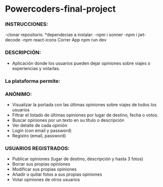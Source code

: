 # Powercoders-final-project

<h3>INSTRUCCIONES:</h3>
-clonar repositorio.
*dependecias a instalar:
-npm i sonner
-npm i jwt-decode
-npm react-icons
Correr App npm run dev



<h3>DESCRIPCIÓN:</h3>

- Aplicación donde los usuarios pueden dejar opiniones sobre viajes o experiencias y votarlas.

<h3>La plataforma permite:</h3>

<h3>ANÓNIMO:</h3>

- Visualizar la portada con las últimas opiniones sobre viajes de todos los usuarios
- Filtrar el listado de últimas opiniones por lugar de destino, fecha o votos.
- Buscar opiniones por un texto en su título o descripción
- Ver detalle de cada opinión
- Login (con email y password)
- Registro (email, password)

<h3>USUARIOS REGISTRADOS:</h3>

- Publicar opiniones (lugar de destino, descripción y hasta 3 fotos)
- Borrar sus propias opiniones
- Modificar sus propias opiniones
- Añadir o quitar fotos a sus propias opiniones
- Votar opiniones de otros usuarios


